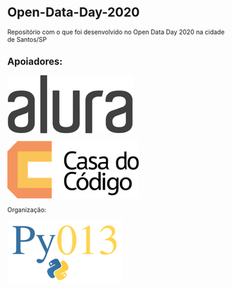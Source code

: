 # Open-Data-Day-2020
Repositório com o que foi desenvolvido no Open Data Day 2020 na cidade de Santos/SP

## Apoiadores: 

![](https://github.com/Py013/Open-Data-Day-2020/blob/master/alura.png) 

![](https://github.com/Py013/Open-Data-Day-2020/blob/master/cdc.png)

Organização:

![](https://github.com/Py013/Open-Data-Day-2020/blob/master/py013_git.png)
